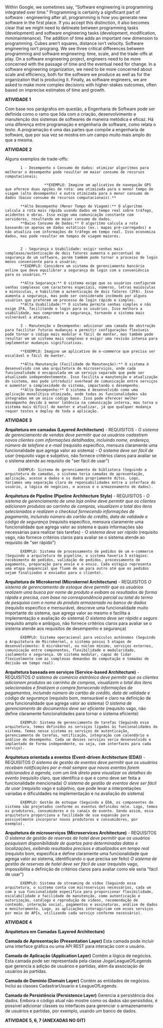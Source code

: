 Within Google, we sometimes say, “Software engineering is programming integrated over time.” Programming is certainly a significant part of software : engineering after all, programming is how you generate new software in the first place. If you accept this distinction, it also becomes clear that we might need to delineate between programming tasks (development) and software engineering tasks (development, modification, mmimaintenance). The addition of time adds an important new dimension to programming. Cubes aren’t squares, distance isn’t velocity. Software engineering isn’t prograng. We see three critical differences between programming and software engineering: time, scale, and the trade-offs at play. On a software engineering project, engineers need to be more concerned with the passage of time and the eventual need for change. In a software engineering organization, we need to be more concerned about scale and efficiency, both for the software we produce as well as for the organization that is producing it. Finally, as software engineers, we are asked to make more complex decisions with higher-stakes outcomes, often based on imprecise estimates of time and growth.

**ATIVIDADE 1**

Com base nos parágrafos em questão, a Engenharia de Software pode ser definida como o ramo que lida com a criação, desenvolvimento e manutenção dos sistemas de softwares de maneira metódica e eficaz. Há uma diferença entre programação e engenharia de software, como relata o texto. A programação é uma das partes que compõe a engenharia de software, que por sua vez se mostra em um campo muito mais amplo do que a mesma.


**ATIVIDADE 2**

Alguns exemplos de trade-offs:

           1 - Desempenho x Consumo de dados: otimizar algoritmos para melhorar o desempenho pode resultar em maior consumo de recursos computacionais;

                      **EXEMPLO: Imagine um aplicativo de navegação GPS que oferece duas opções de rota: uma otimizada para o menor tempo de viagem (alto desempenho) e outra otimizada para o menor consumo de dados (baixo consumo de recursos computacionais).**

           **Alto Desempenho (Menor Tempo de Viagem):** O algoritmo calcula a rota mais rápida usando dados em tempo real sobre tráfego, acidentes e obras. Isso exige uma comunicação constante com servidores, resultando em maior consumo de dados.
           **Baixo Consumo de Dados:** O algoritmo calcula a rota baseando-se apenas em dados estáticos (ex.: mapas pré-carregados) e não atualiza com informações de tráfego em tempo real. Isso economiza dados, mas pode resultar em tempos de viagem maiores.


           2 - Segurança x Usabilidade: exigir senhas mais complexas/autenticação de dois fatores aumenta o percentual de segurança de um software, porém também pode tornar o processo de login menos conveniente para o usuário;
           **EXEMPLO: Considere um sistema de gerenciamento bancário online que deve equilibrar a segurança do login com a conveniência para os usuários.**

           **Alta Segurança:** O sistema exige que os usuários configurem senhas complexas com caracteres especiais, números, letras maiúsculas e minúsculas, e habilitem a autenticação de dois fatores (2FA). Isso aumenta a segurança, mas pode ser considerado incômodo por alguns usuários que preferem um processo de login rápido e simples.
           **Alta Usabilidade:** O sistema permite senhas simples e não exige 2FA, facilitando o login para os usuários. Isso melhora a usabilidade, mas compromete a segurança, tornando o sistema mais vulnerável a ataques.

           3 - Manutenção x Desempenho: adicionar uma camada de abstração para facilitar futuras mudanças e permitir configurações flexíveis pode tornar o código mais modular e fácil de manter, mas também pode resultar em um sistema mais complexo e exigir uma revisão intensa para implementar mudanças significativas.

           **EXEMPLO: Imagine um aplicativo de e-commerce que precisa ser escalável e fácil de manter.

           **Alta Manutenção (Facilidade de Manutenção):** O sistema é desenvolvido com uma arquitetura de microserviços, onde cada funcionalidade é encapsulada em um serviço separado que pode ser atualizado independentemente. Isso facilita a manutenção e atualização do sistema, mas pode introduzir overhead de comunicação entre serviços e aumentar a complexidade do sistema, impactando o desempenho.
           **Alto Desempenho:** O sistema é desenvolvido como uma aplicação monolítica otimizada, onde todas as funcionalidades são integradas em um único código base. Isso pode oferecer melhor desempenho devido à menor latência na comunicação interna, mas torna o sistema mais difícil de manter e atualizar, já que qualquer mudança requer testes e deploy de toda a aplicação.


**ATIVIDADE 3**

**Arquitetura em camadas (Layered Architecture)** - REQUISITOS
           *- O sistema de gerenciamento de vendas deve permitir que os usuários cadastrem novos clientes com informações detalhadas, incluindo nome, endereço, número de telefone e e-mail* (requisito específico, mensura claramente uma funcionalidade que agrega valor ao sistema)
           *- O sistema deve ser fácil de usar* (requisito vago e subjetivo, não fornece critérios claros para avaliar se o sistema atende ao requisito de "ser fácil de usar")

          EXEMPLO: Sistema de gerenciamento de biblioteca (Seguindo a arquitetura de camadas, o sistema teria camadas de apresentação, aplicação, acesso a dados e os dados propriamente ditos. Logo, teríamos uma separação clara de reponsabilidades entre a interface do usuário, a lógica de negócios, o acesso e o armazenamento de dados).

**Arquitetura de Pipeline (Pipeline Architecture Style)** - REQUISITOS
           *- O sistema de gerenciamento de uma loja online deve permitir que os clientes adicionem produtos ao carrinho de compras, visualizem o total dos itens selecionados e realizem o checkout fornecendo informações de pagamento, incluindo número do cartão de crédito, data de validade e código de segurança* (requisito específico, mensura claramente uma funcionalidade que agrega valor ao sistema e quais informações são necessárias para realizar tais tarefas)
           *- O sistema deve ser rápido* (requisito vago, não fornece critérios claros para avaliar se o sistema atende ao requisito de "ser rápido")

           EXEMPLO: Sistema de processamento de pedidos de um e-commerce (Seguindo a arquitetura de pipeline, o sistema haveria 5 estágios: recebimento de pedidos, validação de pedidos, processamento de pagamento, preparação para envio e o envio. Cada estágio representa uma etapa sequencial que fluem de um para outro até que os pedidos sejam finalizados e enviados para o cliente).

**Arquitetura de Microkernel (Microkernel Architecture)** - REQUISITOS
           *O sistema de gerenciamento de estoque deve permitir que os usuários realizem uma busca por nome de produto e exibam os resultados de forma rápida e precisa, com base na correspondência parcial ou total do termo de pesquisa com o nome do produto armazenado no banco de dados* (requisito específico e mensurável, descreve uma funcionalidade muito importante do sistema, que agrega valor ao mesmo e facilita a implementação e avaliação do sistema)
           *O sistema deve ser rápido e seguro* (requisito amplo e ambíguo, não fornece critérios claros para avaliar se o sistema atende aos requisitos de desempenho e segurança)

           EXEMPLO: Sistema operacional para veículos autônomos (Seguindo a Arquitetura de Microkernel, o sistema possui 5 etapas de desenvolvimento: O microkernel, ou núcleo mínimo, serviços externos, comunicação entre componentes, flexibilidade e modularidade, isolamento e segurança. Um sistema modular, capaz de lidar flexivelmente com as complexas demandas de computação e tomadas de decisão em tempo real).

**Arquitetura baseada em serviços (Service-based Architecture)** - REQUISITOS
           *O sistema de comércio eletrônico deve permitir que os clientes adicionem produtos ao carrinho de compras, visualizem o total dos itens selecionados e finalizem a compra fornecendo informações de pagamentos, incluindo número do cartão de crédito, data de validade e código de segurança* (requisito bom, mensurável e claro na definição de uma funcionalidade que agrega valor ao sistema)
           *O sistema de gerenciamento de documentos deve ser eficiente* (requisito vago, não define claramente funcionalidades para tornar o sistema eficiente)

           EXEMPLO: Sistema de gerenciamento de tarefas (Seguindo essa arquitetura, temos definidos os serviços ligados às funcionalidades do sistema. Temos nesse sistema os serviços de autenticação, gerenciamento de tarefas, notificação, integração com calendário e análise de desempenho. Cada um desses serviços seria desenvolvido e implantado de forma independente, ou seja, com interfaces para cada serviço).

**Arquitetura orientada a eventos (Event-driven Architecture (EDA))** - REQUISITOS
           *O sistema de gestão de eventos deve permitir que os usuários recebam notificações por e-mail sempre que novos eventos forem adicionados à agenda, com um link direto para visualizar os detalhes do evento* (requisito claro, que identifica o que e como deve ser feita a funcionalidade mencionada)
           *O sistema de gestão de eventos deve ser fácil de usar* (requisito vago e subjetivo, que pode levar a interpretações variadas e dificuldades na implementação e na avaliação do sistema)

           EXEMPLO: Gestão de estoque (Seguindo a EDA, os componentes do sistema são projetados conforme os eventos definidos nele. Logo, temos os produtores, consumidores e os canais de evento. Sendo assim, essa arquitetura proporciona a facilidade de sua expansão para possivelmente incorporar novos produtores e consumidores, por exemplo).

**Arquitetura de microserviços (Microservices Architecture)** - REQUISITOS
           *O sistema de gestão de reservas de hotel deve permitir que os usuários pesquisem disponibilidade de quartos para determinadas datas e localizações, exibindo resultados precisos e atualizados em tempo real* (requisito bom, especifica e define claramente uma funcionalidade que agrega valor ao sistema, identificando o que precisa ser feito)
           *O sistema de gestão de reservas de hotel deve ser fácil de usar* (requisito vago, impossibilita a definição de critérios claros para avaliar como ele seria "fácil de usar")

           EXEMPLO: Sistema de streaming de vídeo (Seguindo essa arquitetura, o sistema conta com microserviços necessários, cada um com a sua funcionalidade específica para proporcionar flexibilidade, escalabilidade e facilidade de manutenção, como autenticação e autorização, catálogo e reprodução de vídeos, recomendação de conteúdo, interação social, pagamentos e assinaturas, análise de dados e monitoramento. Logo, as aplicações interagiriam com esses serviços por meio de APIs, utilizando cada serviço conforme necessário).

**ATIVIDADE 4** 

**Arquitetura em Camadas (Layered Architecture)**

**Camada de Apresentação (Presentation Layer)**
Esta camada pode incluir uma interface gráfica ou uma API REST para interação com o usuário.

**Camada de Aplicação (Application Layer)**
Contém a lógica de negócios. Esta camada pode ser representada pela classe JogarLeagueOfLegends que gerencia a adição de usuários e partidas, além da associação de usuários às partidas.

**Camada de Domínio (Domain Layer)**
Contém as entidades de negócios. Inclui as classes CadastrarUsuario e LeagueOfLegends.

**Camada de Persistência (Persistence Layer)**
Gerencia a persistência dos dados. Embora o código atual não mostre como os dados são persistidos, é possível adicionar classes ou interfaces para gerenciar o armazenamento de usuários e partidas, por exemplo, usando um banco de dados. 

**ATIVIDADE 5, 6, 7 (ANEXADAS NO GIT)**




